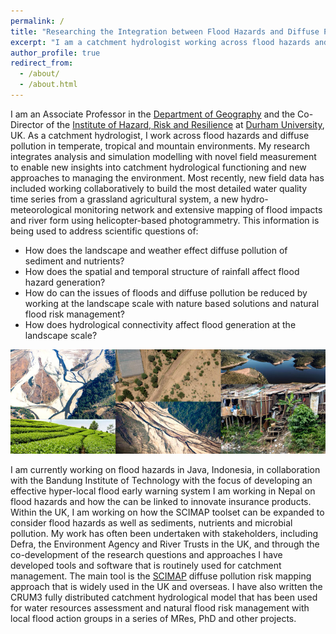 ```yaml
---
permalink: /
title: "Researching the Integration between Flood Hazards and Diffuse Pollution"
excerpt: "I am a catchment hydrologist working across flood hazards and water quality degradation"
author_profile: true
redirect_from:
  - /about/
  - /about.html
---
```


I am an Associate Professor in the [Department of Geography](https://www.dur.ac.uk/research/directory/staff/?mode=staff&id=2325) and the Co-Director of the [Institute of Hazard, Risk and Resilience](https://www.durham.ac.uk/research/institutes-and-centres/hazard-risk-resilience/) at [Durham University](https://www.dur.ac.uk/), UK. As a catchment hydrologist, I work across flood hazards and diffuse pollution in temperate, tropical and mountain environments. My research integrates analysis and simulation modelling with novel field measurement to enable new insights into catchment hydrological functioning and new approaches to managing the environment. Most recently, new field data has included working collaboratively to build the most detailed water quality time series from a grassland agricultural system, a new hydro-meteorological monitoring network and extensive mapping of flood impacts and river form using helicopter-based photogrammetry. This information is being used to address scientific questions of:
* How does the landscape and weather effect diffuse pollution of sediment and nutrients?
* How does the spatial and temporal structure of rainfall affect flood hazard generation?
* How do can the issues of floods and diffuse pollution be reduced by working at the landscape scale with nature based solutions and natural flood risk management?
* How does hydrological connectivity affect flood generation at the landscape scale?

![Front Page Banner](images/frontPageBanner.jpg)

I am currently working on flood hazards in Java, Indonesia, in collaboration with the Bandung Institute of Technology with the focus of developing an effective hyper-local flood early warning system  I am working in Nepal on flood hazards and how the can be linked to innovate insurance products. Within the UK, I am working on how the SCIMAP toolset can be expanded to consider flood hazards as well as sediments, nutrients and microbial pollution. My work has often been undertaken with stakeholders, including Defra, the Environment Agency and River Trusts in the UK, and through the co-development of the research questions and approaches I have developed tools and software that is routinely used for catchment management. The main tool is the [SCIMAP](http://www.scimap.org.uk) diffuse pollution risk mapping approach that is widely used in the UK and overseas. I have also written the CRUM3 fully distributed catchment hydrological model that has been used for water resources assessment and natural flood risk management with local flood action groups in a series of MRes, PhD and other projects.
